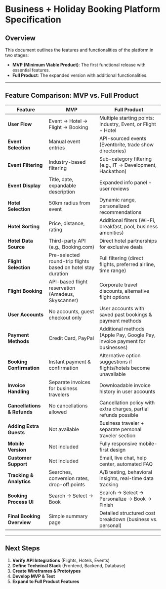 # Business + Holiday Booking Platform Specification

## Overview
This document outlines the features and functionalities of the platform in two stages:
- **MVP (Minimum Viable Product)**: The first functional release with essential features.
- **Full Product**: The expanded version with additional functionalities.

---

## Feature Comparison: MVP vs. Full Product

| Feature | MVP | Full Product |
|---------|-----|-------------|
| **User Flow** | Event → Hotel → Flight → Booking | Multiple starting points: Industry, Event, or Flight + Hotel |
| **Event Selection** | Manual event entries | API-sourced events (Eventbrite, trade show directories) |
| **Event Filtering** | Industry-based filtering | Sub-category filtering (e.g., IT → Development, Hackathon) |
| **Event Display** | Title, date, expandable description | Expanded info panel + user reviews |
| **Hotel Selection** | 50km radius from event | Dynamic range, personalized recommendations |
| **Hotel Sorting** | Price, distance, rating | Additional filters (Wi-Fi, breakfast, pool, business amenities) |
| **Hotel Data Source** | Third-party API (e.g., Booking.com) | Direct hotel partnerships for exclusive deals |
| **Flight Selection** | Pre-selected round-trip flights based on hotel stay duration | Full filtering (direct flights, preferred airline, time range) |
| **Flight Booking** | API-based flight reservation (Amadeus, Skyscanner) | Corporate travel discounts, alternative flight options |
| **User Accounts** | No accounts, guest checkout only | User accounts with saved past bookings & payment methods |
| **Payment Methods** | Credit Card, PayPal | Additional methods (Apple Pay, Google Pay, invoice payment for businesses) |
| **Booking Confirmation** | Instant payment & confirmation | Alternative option suggestions if flights/hotels become unavailable |
| **Invoice Handling** | Separate invoices for business travelers | Downloadable invoice history in user accounts |
| **Cancellations & Refunds** | No cancellations allowed | Cancellation policy with extra charges, partial refunds possible |
| **Adding Extra Guests** | Not available | Business traveler + separate personal traveler section |
| **Mobile Version** | Not included | Fully responsive mobile-first design |
| **Customer Support** | Not included | Email, live chat, help center, automated FAQ |
| **Tracking & Analytics** | Searches, conversion rates, drop-off points | A/B testing, behavioral insights, real-time data tracking |
| **Booking Process UI** | Search → Select → Book | Search → Select → Personalize → Book → Finish |
| **Final Booking Overview** | Simple summary page | Detailed structured cost breakdown (business vs. personal) |

---

## Next Steps
1. **Verify API Integrations** (Flights, Hotels, Events)
2. **Define Technical Stack** (Frontend, Backend, Database)
3. **Create Wireframes & Prototypes**
4. **Develop MVP & Test**
5. **Expand to Full Product Features**
